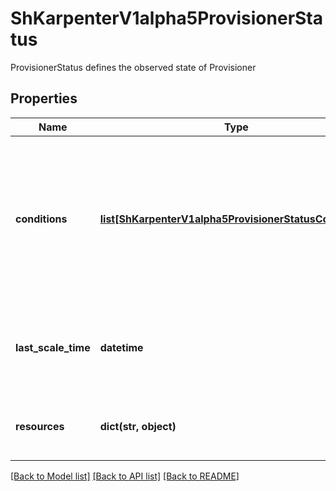 # ShKarpenterV1alpha5ProvisionerStatus

ProvisionerStatus defines the observed state of Provisioner
## Properties
Name | Type | Description | Notes
------------ | ------------- | ------------- | -------------
**conditions** | [**list[ShKarpenterV1alpha5ProvisionerStatusConditions]**](ShKarpenterV1alpha5ProvisionerStatusConditions.md) | Conditions is the set of conditions required for this provisioner to scale its target, and indicates whether or not those conditions are met. | [optional] 
**last_scale_time** | **datetime** | LastScaleTime is the last time the Provisioner scaled the number of nodes | [optional] 
**resources** | **dict(str, object)** | Resources is the list of resources that have been provisioned. | [optional] 

[[Back to Model list]](../README.md#documentation-for-models) [[Back to API list]](../README.md#documentation-for-api-endpoints) [[Back to README]](../README.md)


